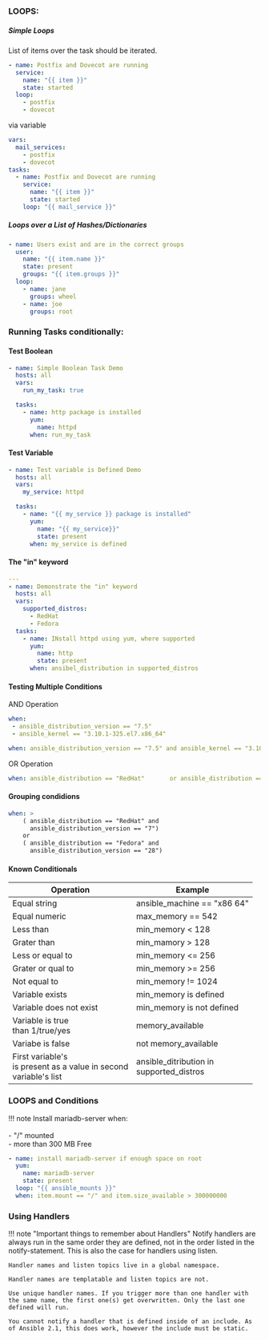 <a name="loops"></a>
### LOOPS:
##### Simple Loops 
List of items over the task should be iterated. 

```yaml
- name: Postfix and Dovecot are running
  service:
    name: "{{ item }}"
    state: started
  loop:
    - postfix
    - dovecot
```
via variable
```yaml
vars:
  mail_services:
    - postfix
    - dovecot
tasks:
  - name: Postfix and Dovecot are running
    service:
      name: "{{ item }}"
      state: started
    loop: "{{ mail_service }}"

```
##### Loops over a List of Hashes/Dictionaries
```yaml
- name: Users exist and are in the correct groups
  user:
    name: "{{ item.name }}"
    state: present
    groups: "{{ item.groups }}"
  loop:
    - name: jane
      groups: wheel
    - name: joe
      groups: root
```
<a name="conditionals"></a>
### Running Tasks conditionally:
#### Test Boolean
```yaml
- name: Simple Boolean Task Demo
  hosts: all
  vars:
    run_my_task: true

  tasks:
    - name: http package is installed
      yum:
        name: httpd
      when: run_my_task

```
#### Test Variable
```yaml
- name: Test variable is Defined Demo
  hosts: all
  vars:
    my_service: httpd

  tasks:
    - name: "{{ my_service }} package is installed"
      yum:
        name: "{{ my_service}}"
        state: present
      when: my_service is defined
```
#### The "in" keyword
```yaml
---
- name: Demonstrate the "in" keyword
  hosts: all
  vars: 
    supported_distros:
      - RedHat
      - Fedora
  tasks:
    - name: INstall httpd using yum, where supported
      yum:
        name: http
        state: present
      when: ansibel_distribution in supported_distros
```
#### Testing Multiple Conditions

AND Operation
```yaml
when:
 - ansible_distribution_version == "7.5" 
 - ansible_kernel == "3.10.1-325.el7.x86_64"

when: ansible_distribution_version == "7.5" and ansible_kernel == "3.10.1-325.el7.x86_64"
```
OR Operation
```yaml
when: ansible_distribution == "RedHat"       or ansible_distribution == "Fedora"
```
#### Grouping condidions
```yaml
when: >
    ( ansible_distribution == "RedHat" and 
      ansible_distribution_version == "7")
    or
    ( ansible_distribution == "Fedora" and 
      ansible_distribution_version == "28")
```
#### Known Conditionals

| Operation      	                                                     | Example                     	               |
|-----------     	                                                     |-----------------------------	               |
|Equal string    	                                                     | ansible_machine == "x86 64" 	               |
|Equal numeric   	                                                     | max_memory == 542           	               |
|Less than       	                                                     | min_memory < 128            	               |
|Grater than     	                                                     | min_mamory > 128            	               |
|Less or equal to	                                                     | min_memory <= 256           	               |
|Grater or qual to                                                           | min_memory >= 256           	               |
|Not equal to    	                                                     | min_memory  != 1024	                       |
|Variable exists 	                                                     | min_memory is defined       	               |
|Variable does not exist                                                     | min_memory is not defined   	               |
|Variable is true </br> than 1/true/yes                                      | memory_available                                |
|Variabe is false                                                            | not memory_available        	               |
|First variable's </br> is present as a value in second </br> variable's list | ansible_ditribution in </br>  supported_distros|

### LOOPS and Conditions
!!! note
    Install mariadb-server when:<br><br>
    -  "/" mounted <br>
    -  more than 300 MB Free<br>

```yaml
- name: install mariadb-server if enough space on root
  yum:
    name: mariadb-server
    state: present
  loop: "{{ ansible_mounts }}"
  when: item.mount == "/" and item.size_available > 300000000
```
### Using Handlers

!!! note "Important things to remember about Handlers"
    Notify handlers are always run in the same order they are defined, not in the order listed in the notify-statement. This is also the case for handlers using listen.

    Handler names and listen topics live in a global namespace.

    Handler names are templatable and listen topics are not.

    Use unique handler names. If you trigger more than one handler with the same name, the first one(s) get overwritten. Only the last one defined will run.

    You cannot notify a handler that is defined inside of an include. As of Ansible 2.1, this does work, however the include must be static.

